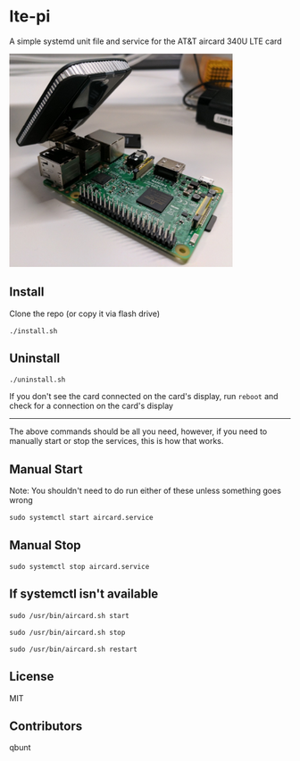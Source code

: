 # lte-pi
A simple systemd unit file and service for the AT&T aircard 340U LTE card


<img src="example.jpg" alt="example of card in action" width="400px">


## Install
Clone the repo (or copy it via flash drive)
```
./install.sh
```

## Uninstall
```
./uninstall.sh
```
If you don't see the card connected on the card's display, run `reboot` and check for a connection on the card's display

---
The above commands should be all you need, however, if you need to manually start or stop the services, this is how that works.

## Manual Start
Note: You shouldn't need to do run either of these unless something goes wrong
```
sudo systemctl start aircard.service
```

## Manual Stop
```
sudo systemctl stop aircard.service
```

## If systemctl isn't available
```
sudo /usr/bin/aircard.sh start
```
```
sudo /usr/bin/aircard.sh stop
```
```
sudo /usr/bin/aircard.sh restart
```

## License
MIT

## Contributors
qbunt